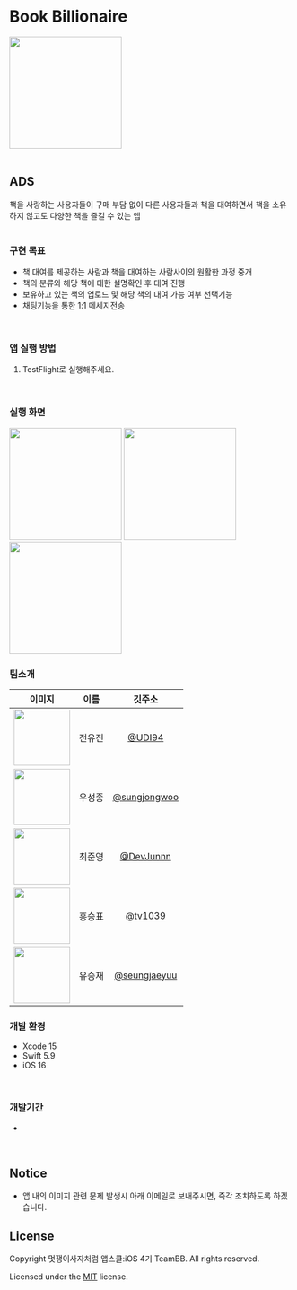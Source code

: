 # Book Billionaire
<img src="https://github.com/APP-iOS4/BookBillionaire/assets/145957641/c3e9c648-00f9-4fc5-a92b-3bd96e5881c3" width=200px />
<br><br>

## ADS
책을 사랑하는 사용자들이 구매 부담 없이 다른 사용자들과 책을 대여하면서 책을 소유하지 않고도 다양한 책을 즐길 수 있는 앱
<br><br>

### 구현 목표
- 책 대여를 제공하는 사람과 책을 대여하는 사람사이의 원활한 과정 중개
- 책의 분류와 해당 책에 대한 설명확인 후 대여 진행
- 보유하고 있는 책의 업로드 및 해당 책의 대여 가능 여부 선택기능
- 채팅기능을 통한 1:1 메세지전송
<br>

### 앱 실행 방법
  1. TestFlight로 실행해주세요.
<br>

### 실행 화면
<img src="https://github.com/APP-iOS4/BookBillionaire/assets/145957641/5a6fa0a2-6a5b-47f7-b543-d64599ac7c7d" width=200px />
<img src="https://github.com/APP-iOS4/BookBillionaire/assets/145957641/bf41c8d3-6a71-4195-8925-3b633f3c8062" width=200px />
<img src="https://github.com/APP-iOS4/BookBillionaire/assets/145957641/33fffe6a-00d3-4c9d-8571-cd9e3fa7cc99" width=200px />

### 팀소개
|이미지|이름|깃주소|
|:---:|:---:|:---:|
|<img src="https://github.com/APP-iOS4/project3-team-f-Bamyanggang-prototype/assets/145957641/92d75db7-52bd-421e-a11a-fc62675ad7c7" height="100">|전유진|[@UDI94](https://github.com/UDI94)|
|<img src="https://avatars.githubusercontent.com/u/147501980?v=4" height="100">|우성종|[@sungjongwoo](https://github.com/sungjongwoo)|
|<img src="https://avatars.githubusercontent.com/u/148533329?v=4" height="100">|최준영|[@DevJunnn](https://github.com/DevJunnn)|
|<img src="https://avatars.githubusercontent.com/u/62321931?s=400&u=584a7d9a32b80a6f86dbb3d0b1a0a90953cd8a93&v=4" height="100">|홍승표|[@tv1039](https://github.com/tv1039)|
|<img src="https://avatars.githubusercontent.com/u/152110747?v=4" height="100">|유승재|[@seungjaeyuu](https://github.com/seungjaeyuu)|

### 개발 환경
- Xcode 15
- Swift 5.9
- iOS 16
<br>

### 개발기간
- 
<br>

## Notice
- 앱 내의 이미지 관련 문제 발생시 아래 이메일로 보내주시면, 즉각 조치하도록 하겠습니다.

## License
Copyright 멋쟁이사자처럼 앱스쿨:iOS 4기 TeamBB. All rights reserved.

Licensed under the [MIT](LICENSE) license.

